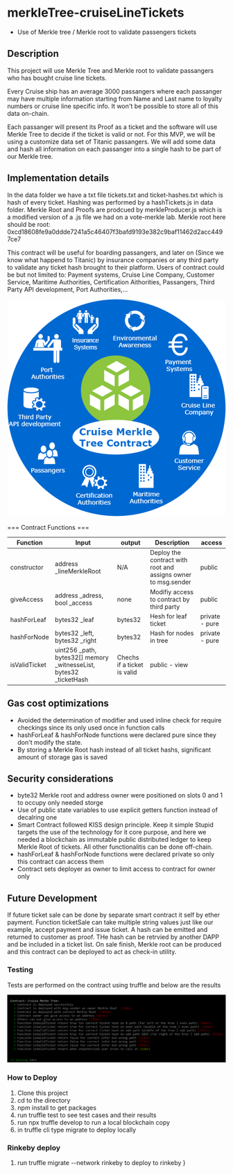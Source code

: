 # merkleTree-cruiseLineTickets

- Use of Merkle tree / Merkle root to validate passengers tickets

## Description

This project will use Merkle Tree and Merkle root to validate passangers who has bought cruise line tickets.

Every Cruise ship has an average 3000 passangers where each passanger may have multiple information starting from Name and Last name to loyalty numbers or cruise line specific info. It won't be possible to store all of this data on-chain.

Each passanger will present its Proof as a ticket and the software will use Merkle Tree to decide if the ticket is valid or not. For this MVP, we will be using a customize data set of Titanic passangers. We will add some data and hash all information on each passanger into a single hash to be part of our Merkle tree.

## Implementation details

In the data folder we have a txt file tickets.txt and ticket-hashes.txt which is hash of every ticket. Hashing was performed by a hashTickets.js in data folder. Merkle Root and Proofs are prodcued by merkleProducer.js which is a modified version of a .js file we had on a vote-merkle lab.
Merkle root here should be root: 0xcd18608fe9a0ddde7241a5c46407f3bafd9193e382c9baf11462d2acc4497ce7

This contract will be useful for boarding passangers, and later on (Since we know what happend to Titanic) by insurance companies or any third party to validate any ticket hash brought to their platform. Users of contract could be but not limited to: Payment systems, Cruise Line Company, Customer Service, Maritime Authorities, Certification Aithorities, Passangers, Third Party API development, Port Authorities,...

![BizPlan](/docs/bizPlan.png)

=== Contract Functions ===

| Function      | Input                                                                 | output                      | Description                                                   | access         |
| ------------- | --------------------------------------------------------------------- | --------------------------- | ------------------------------------------------------------- | -------------- |
| constructor   | address \_lineMerkleRoot                                              | N/A                         | Deploy the contract with root and assigns owner to msg.sender | public         |
| giveAccess    | address \_adress, bool \_access                                       | none                        | Modifiy access to contract by third party                     | public         |
| hashForLeaf   | bytes32 \_leaf                                                        | bytes32                     | Hesh for leaf ticket                                          | private - pure |
| hashForNode   | bytes32 \_left, bytes32 \_right                                       | bytes32                     | Hash for nodes in tree                                        | private - pure |
| isValidTicket | uint256 \_path, bytes32[] memory \_witnesseList, bytes32 \_ticketHash | Chechs if a ticket is valid | public - view                                                 |

## Gas cost optimizations

- Avoided the determination of modifier and used inline check for require checkings since its only used once in function calls
- hashForLeaf & hashForNode functions were declared pure since they don't modify the state.
- By storing a Merkle Root hash instead of all ticket hashs, significant amount of storage gas is saved

## Security considerations

- byte32 Merkle root and address owner were positioned on slots 0 and 1 to occupy only needed storge
- Use of public state variables to use explicit getters function instead of decalring one
- Smart Contract followed KISS design principle. Keep it simple Stupid targets the use of the technology for it core purpose, and here we needed a blockchain as immutable public distributed ledger to keep Merkle Root of tickets. All other functionalitis can be done off-chain.
- hashForLeaf & hashForNode functions were declared private so only this contract can access them
- Contract sets deployer as owner to limit access to contract for owner only

## Future Development

If future ticket sale can be done by separate smart contract it self by ether payment. Function ticketSale can take multiple string values just like our example, accept payment and issue ticket. A hash can be emitted and returned to customer as proof. THe hash can be retrvied by another DAPP and be included in a ticket list. On sale finish, Merkle root can be produced and this contract can be deployed to act as check-in utility.

### Testing

Tests are performed on the contract using truffle and below are the results

![tests](/docs/tests.png)

### How to Deploy

1. Clone this project
1. cd to the directory
1. npm install to get packages
1. run truffle test to see test cases and their results
1. run npx truffle develop to run a local blockchain copy
1. in truffle cli type migrate to deploy locally

### Rinkeby deploy

1. run truffle migrate --network rinkeby to deploy to rinkeby }
